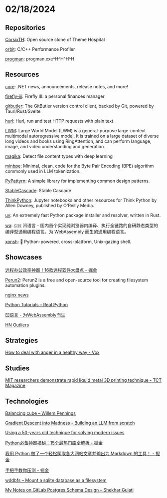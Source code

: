 # 02/18/2024

## Repositories
[CorsixTH](https://github.com/CorsixTH/CorsixTH): Open source clone of Theme Hospital

[orbit](https://github.com/google/orbit): C/C++ Performance Profiler

[progman](https://github.com/jcs/progman): progman.exe^H^H^H^H

## Resources
[core](https://github.com/dotnet/core): .NET news, announcements, release notes, and more!

[firefly-iii](https://github.com/firefly-iii/firefly-iii): Firefly III: a personal finances manager

[gitbutler](https://github.com/gitbutlerapp/gitbutler): The GitButler version control client, backed by Git, powered by Tauri/Rust/Svelte

[hurl](https://github.com/Orange-OpenSource/hurl): Hurl, run and test HTTP requests with plain text.

[LWM](https://github.com/LargeWorldModel/LWM): Large World Model (LWM) is a general-purpose large-context multimodal autoregressive model. It is trained on a large dataset of diverse long videos and books using RingAttention, and can perform language, image, and video understanding and generation.

[magika](https://github.com/google/magika): Detect file content types with deep learning

[minbpe](https://github.com/karpathy/minbpe): Minimal, clean, code for the Byte Pair Encoding (BPE) algorithm commonly used in LLM tokenization.

[PyPattyrn](https://github.com/tylerlaberge/PyPattyrn): A simple library for implementing common design patterns.

[StableCascade](https://github.com/Stability-AI/StableCascade): Stable Cascade

[ThinkPython](https://github.com/AllenDowney/ThinkPython): Jupyter notebooks and other resources for Think Python by Allen Downey, published by O'Reilly Media.

[uv](https://github.com/astral-sh/uv): An extremely fast Python package installer and resolver, written in Rust.

[wa](https://gitee.com/wa-lang/wa): 🇨🇳 凹语言 - 国内首个实现纯浏览器内编译、执行全链路的自研静态类型的编译型通用编程语言。为 WebAssembly 而生的通用编程语言。

[xonsh](https://github.com/xonsh/xonsh): 🐚 Python-powered, cross-platform, Unix-gazing shell.

## Showcases
[远程办公效率神器！16款远程软件大盘点 - 掘金](https://juejin.cn/post/7278245644271484988)

[Perun2](https://perun2.org/): Perun2 is a free and open-source tool for creating filesystem automation plugins.

[nginx news](https://freenginx.org/)

[Python Tutorials – Real Python](https://realpython.com/)

[凹语言 - 为WebAssembly而生](https://wa-lang.org/)

[HN Outliers](https://hn.moritz.pm/)

## Strategies
[How to deal with anger in a healthy way - Vox](https://www.vox.com/the-highlight/24034907/use-anger-productively-motivation-problem-solving)

## Studies
[MIT researchers demonstrate rapid liquid metal 3D printing technique - TCT Magazine](https://www.tctmagazine.com/additive-manufacturing-3d-printing-news/metal-additive-manufacturing-news/mit-researchers-demonstrate-rapid-liquid-metal-3d-printing-technique/)

## Technologies
[Balancing cube – Willem Pennings](https://willempennings.nl/balancing-cube/)

[Gradient Descent into Madness - Building an LLM from scratch](https://bclarkson-code.github.io/posts/llm-from-scratch-scalar-autograd/post.html)

[Using a 50-years old technique for solving modern issues](https://chshersh.com/cps)

[Python必备神器揭秘：15个最热门库全解析 - 掘金](https://juejin.cn/post/7308581358808563766)

[我用 Python 做了一个轻松爬取各大网站文章并输出为 Markdown 的工具！ - 掘金](https://juejin.cn/post/7263840667826323493)

[手把手教你压测 - 掘金](https://juejin.cn/post/7248511603883638844)

[wddbfs – Mount a sqlite database as a filesystem](https://adamobeng.com/wddbfs-mount-a-sqlite-database-as-a-filesystem/)

[My Notes on GitLab Postgres Schema Design – Shekhar Gulati](https://shekhargulati.com/2022/07/08/my-notes-on-gitlabs-postgres-schema-design/)
